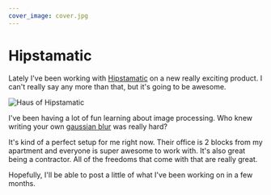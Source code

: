 ```yaml
---
cover_image: cover.jpg
---
```


# Hipstamatic

Lately I've been working with [Hipstamatic](http://heysynthetic.com) on a new really exciting product. I can't really say any more than that, but it's going to be awesome.

![Haus of Hipstamatic](office.jpg)

I've been having a lot of fun learning about image processing. Who knew writing your own [gaussian blur](http://en.wikipedia.org/wiki/Gaussian_blur) was really hard?

It's kind of a perfect setup for me right now. Their office is 2 blocks from my apartment and everyone is super awesome to work with. It's also great being a contractor. All of the freedoms that come with that are really great.

Hopefully, I'll be able to post a little of what I've been working on in a few months.
